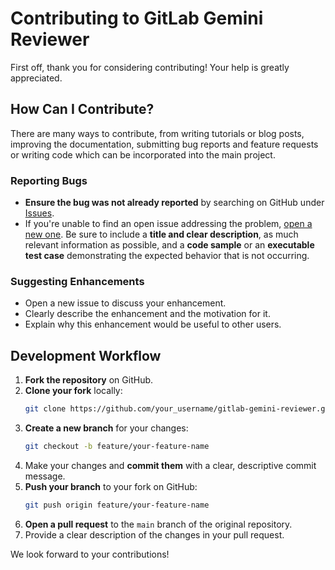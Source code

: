 # Contributing to GitLab Gemini Reviewer

First off, thank you for considering contributing! Your help is greatly appreciated.

## How Can I Contribute?

There are many ways to contribute, from writing tutorials or blog posts, improving the documentation, submitting bug reports and feature requests or writing code which can be incorporated into the main project.

### Reporting Bugs

- **Ensure the bug was not already reported** by searching on GitHub under [Issues](https://github.com/alairjt/gitlab-gemini-reviewer/issues).
- If you're unable to find an open issue addressing the problem, [open a new one](https://github.com/alairjt/gitlab-gemini-reviewer/issues/new). Be sure to include a **title and clear description**, as much relevant information as possible, and a **code sample** or an **executable test case** demonstrating the expected behavior that is not occurring.

### Suggesting Enhancements

- Open a new issue to discuss your enhancement.
- Clearly describe the enhancement and the motivation for it.
- Explain why this enhancement would be useful to other users.

## Development Workflow

1.  **Fork the repository** on GitHub.
2.  **Clone your fork** locally:
    ```bash
    git clone https://github.com/your_username/gitlab-gemini-reviewer.git
    ```
3.  **Create a new branch** for your changes:
    ```bash
    git checkout -b feature/your-feature-name
    ```
4.  Make your changes and **commit them** with a clear, descriptive commit message.
5.  **Push your branch** to your fork on GitHub:
    ```bash
    git push origin feature/your-feature-name
    ```
6.  **Open a pull request** to the `main` branch of the original repository.
7.  Provide a clear description of the changes in your pull request.

We look forward to your contributions!
